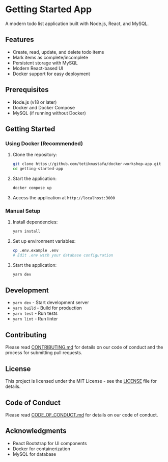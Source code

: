 # Getting Started App

A modern todo list application built with Node.js, React, and MySQL.

## Features

- Create, read, update, and delete todo items
- Mark items as complete/incomplete
- Persistent storage with MySQL
- Modern React-based UI
- Docker support for easy deployment

## Prerequisites

- Node.js (v18 or later)
- Docker and Docker Compose
- MySQL (if running without Docker)

## Getting Started

### Using Docker (Recommended)

1. Clone the repository:
   ```bash
   git clone https://github.com/tetikmustafa/docker-workshop-app.git
   cd getting-started-app
   ```

2. Start the application:
   ```bash
   docker compose up
   ```

3. Access the application at `http://localhost:3000`

### Manual Setup

1. Install dependencies:
   ```bash
   yarn install
   ```

2. Set up environment variables:
   ```bash
   cp .env.example .env
   # Edit .env with your database configuration
   ```

3. Start the application:
   ```bash
   yarn dev
   ```

## Development

- `yarn dev` - Start development server
- `yarn build` - Build for production
- `yarn test` - Run tests
- `yarn lint` - Run linter

## Contributing

Please read [CONTRIBUTING.md](CONTRIBUTING.md) for details on our code of conduct and the process for submitting pull requests.

## License

This project is licensed under the MIT License - see the [LICENSE](LICENSE) file for details.

## Code of Conduct

Please read [CODE_OF_CONDUCT.md](CODE_OF_CONDUCT.md) for details on our code of conduct.

## Acknowledgments

- React Bootstrap for UI components
- Docker for containerization
- MySQL for database